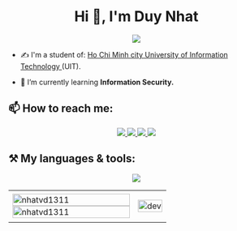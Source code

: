 <h1 align="center">Hi 👋, I'm Duy Nhat</h1>
<p align="center"><img src="https://img.icons8.com/color/48/000000/vietnam-circular.png"/></p>

- ✍ I'm a student of: [Ho Chi Minh city University of Information Technology ](https://www.facebook.com/UIT.Fanpage) (UIT).

- 🌱 I’m currently learning **Information Security.**


## 📫 How to reach me:

<p align="center">
  <a href="https://www.facebook.com/duynhat.vo.146" alt="Facebook">
    <img src="https://img.icons8.com/fluent/48/000000/facebook-new.png" target="_blank" />
  </a> 
  <a href="https://github.com/NhatVD1311" alt="Github">
    <img src="https://img.icons8.com/fluent/48/000000/github.png"/>
  </a> 
  <a href="https://www.youtube.com/channel/UCJ8NSKWDubVGhaDyr4_i-fA" alt="Youtube channel" target="_blank" >
    <img src="https://img.icons8.com/fluent/48/000000/youtube-play.png"/>
  </a>
  <a href="voduynhat13112002@gmail.com" alt="Email">
    <img src="https://img.icons8.com/fluent/48/000000/mailing.png"/>
  </a>
</p>

## ⚒️ My languages & tools:
<p align="center">
  <a href="https://skillicons.dev">
    <img src="https://skillicons.dev/icons?i=androidstudio,aws,bash,c,cs,cpp,cloudflare,css,discord,django,docker,flask,git,github,githubactions,go,graphql,html,instagram,js,jenkins,jquery,latex,linux,md,mongodb,php,postgres,py,pytorch,regex,solidity,sqlite,stackoverflow,tensorflow,vim,vscode,vue" />
  </a>
</p>

<table style="width:100%;">
  <tr>
    <td>
      <img src="https://github-readme-stats.vercel.app/api/top-langs/?username=nhatvd1311&bg_color=FFFFFF00&text_color=179fa3&layout=compact&hide=CSS&langs_count=10&custom_title=Most%20Used%20Languages" alt="nhatvd1311" width="100%" />
      <img src="https://github-readme-stats.vercel.app/api?username=nhatvd1311&show_icons=true&theme=transparent&custom_title=Vo%20Duy%20Nhat's%20Github%20Stats" alt="nhatvd1311" width="100%"/>
    </td>
    <td>
      <p align="center"> 
        <img src="https://cdn.dribbble.com/users/1059583/screenshots/4171367/coding-freak.gif" alt="dev" width="100%"/>
      </p>
    </td>
  </tr>
</table>

